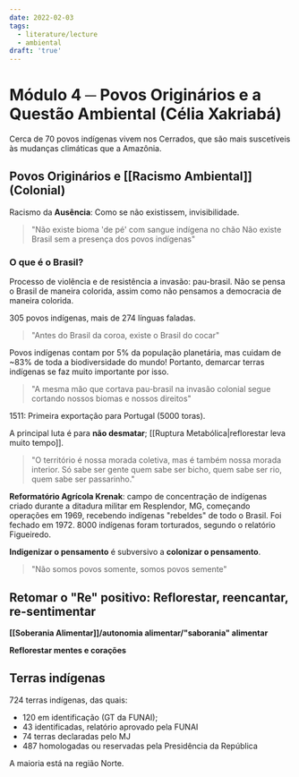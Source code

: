 ```yaml
---
date: 2022-02-03
tags:
  - literature/lecture
  - ambiental
draft: 'true'
---
```


# Módulo 4 ─ Povos Originários e a Questão Ambiental (Célia Xakriabá)
Cerca de 70 povos indígenas vivem nos Cerrados, que são mais suscetíveis às mudanças climáticas que a Amazônia.

## Povos Originários e [[Racismo Ambiental]] (Colonial)
Racismo da **Ausência**: Como se não existissem, invisibilidade.

> "Não existe bioma 'de pé' com sangue indígena no chão
Não existe Brasil sem a presença dos povos indígenas"

### O que é o Brasil?
Processo de violência e de resistência a invasão: pau-brasil. Não se pensa o Brasil de maneira colorida, assim como não pensamos a democracia de maneira colorida.

305 povos indígenas, mais de 274 línguas faladas. 

> "Antes do Brasil da coroa, existe o Brasil do cocar"

Povos indígenas contam por 5% da população planetária, mas cuidam de ~83% de toda a biodiversidade do mundo! Portanto, demarcar terras indígenas se faz muito importante por isso. 

> "A mesma mão que cortava pau-brasil na invasão colonial segue cortando nossos biomas e nossos direitos"

1511: Primeira exportação para Portugal (5000 toras). 

A principal luta é para **não desmatar**; [[Ruptura Metabólica|reflorestar leva muito tempo]]. 

> "O território é nossa morada coletiva, mas é também nossa morada interior.
> Só sabe ser gente quem sabe ser bicho, quem sabe ser rio, quem sabe ser passarinho."

**Reformatório Agrícola Krenak**: campo de concentração de indígenas criado durante a ditadura militar em Resplendor, MG, começando operações em 1969, recebendo indígenas "rebeldes" de todo o Brasil. Foi fechado em 1972. 8000 indígenas foram torturados, segundo o relatório Figueiredo.

**Indigenizar o pensamento** é subversivo a **colonizar o pensamento**. 

> "Não somos povos somente, somos povos semente"

## Retomar o "Re" positivo: Reflorestar, reencantar, re-sentimentar
**[[Soberania Alimentar]]/autonomia alimentar/"saborania" alimentar**

**Reflorestar mentes e corações**

## Terras indígenas
724 terras indígenas, das quais:
- 120 em identificação (GT da FUNAI);
- 43 identificadas, relatório aprovado pela FUNAI
- 74 terras declaradas pelo MJ
- 487 homologadas ou reservadas pela Presidência da República 

A maioria está na região Norte. 